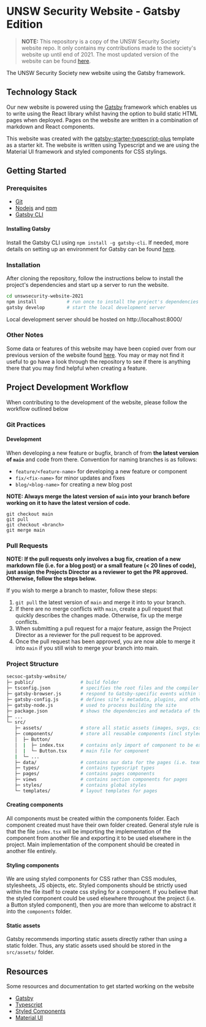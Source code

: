 # UNSW Security Website - Gatsby Edition
> **NOTE:** This repository is a copy of the UNSW Security Society website repo. It only contains my contributions made to the society's website up until end of 2021. The most updated version of the website can be found [here](https://unswsecurity.com/).

The UNSW Security Society new website using the Gatsby framework.

## Technology Stack
Our new website is powered using the [Gatsby](https://www.gatsbyjs.com/) framework which enables us to write using the React library whilst having the option to build static HTML pages when deployed. Pages on the website are written in a combination of markdown and React components.

This website was created with the [gatsby-starter-typescript-plus](https://github.com/resir014/gatsby-starter-typescript-plus) template as a starter kit. The website is written using Typescript and we are using the Material UI framework and styled components for CSS stylings.
## Getting Started
### Prerequisites
- [Git](https://github.com/git-guides/install-git)
- [Nodejs](https://nodejs.org/en/download/package-manager/) and [npm](https://www.npmjs.com/)
- [Gatsby CLI](https://www.gatsbyjs.com/docs/reference/gatsby-cli/)
#### Installing Gatsby
Install the Gatsby CLI using `npm install -g gatsby-cli`. If needed, more details on setting up an environment for Gatsby can be found [here](https://www.gatsbyjs.com/docs/tutorial/part-zero/).

### Installation
After cloning the repository, follow the instructions below to install the project's dependencies and start up a server to run the website.

```bash
cd unswsecurity-website-2021
npm install           # run once to install the project's dependencies
gatsby develop        # start the local development server
```

Local development server should be hosted on http://localhost:8000/

### Other Notes
Some data or features of this website may have been copied over from our previous version of the website found [here](https://github.com/unswsecuritysociety/website-static). You may or may not find it useful to go have a look through the repository to see if there is anything there that you may find helpful when creating a feature.
## Project Development Workflow
When contributing to the development of the website, please follow the workflow outlined below

### Git Practices

#### Development
When developing a new feature or bugfix, branch of from **the latest version of `main`** and code from there. Convention for naming branches is as follows:
- `feature/<feature-name>` for developing a new feature or component
- `fix/<fix-name>` for minor updates and fixes
- `blog/<blog-name>` for creating a new blog post

**NOTE: Always merge the latest version of `main` into your branch before working on it to have the latest version of code.**
```
git checkout main
git pull
git checkout <branch>
git merge main
```

### Pull Requests
**NOTE: If the pull requests only involves a bug fix, creation of a new markdown file (i.e. for a blog post) or a small feature (< 20 lines of code), just assign the Projects Director as a reviewer to get the PR approved. Otherwise, follow the steps below.**

If you wish to merge a branch to master, follow these steps:
1. `git pull` the latest version of `main` and merge it into to your branch.
2. If there are no merge conflicts with `main`, create a pull request that quickly describes the changes made. Otherwise, fix up the merge conflicts.
3. When submitting a pull request for a major feature, assign the Project Director as a reviewer for the pull request to be approved.
4. Once the pull request has been approved, you are now able to merge it into `main` if you still wish to merge your branch into main.

### Project Structure
```bash
secsoc-gatsby-website/
├─ public/                 # build folder
├─ tsconfig.json           # specifies the root files and the compiler options required to compile the project
├─ gatsby-browser.js       # respond to Gatsby-specific events within the browser (i.e. global css files)
├─ gatsby-config.js        # defines site’s metadata, plugins, and other general configuration
├─ gatsby-node.js          # used to process building the site
├─ package.json            # shows the dependencies and metadata of the project
├─ ...
└─ src/
   ├─ assets/              # store all static assets (images, svgs, css. Static assets should be stored here
   ├─ components/          # store all reusable components (incl styled components) here
   │  ├─ Button/
   │  |  ├─ index.tsx      # contains only import of component to be exported
   │  |  └─ Button.tsx     # main file for component
   |  └─ ...
   ├─ data/                # contains our data for the pages (i.e. team data members stored in TS objects, markdown pages)
   ├─ types/               # contains typescript types
   ├─ pages/               # contains pages components
   ├─ views                # contains section components for pages
   ├─ styles/              # contains global styles
   └─ templates/           # layout templates for pages
```
#### Creating components
All components must be created within the components folder. Each component created must have their own folder created. General style rule is that the file `index.tsx` will be importing the implementation of the component from another file and exporting it to be used elsewhere in the project. Main implementation of the component should be created in another file entirely.

#### Styling components
We are using styled components for CSS rather than CSS modules, stylesheets, JS objects, etc. Styled components should be strictly used within the file itself to create css styling for a component. If you believe that the styled component could be used elsewhere throughout the project (i.e. a Button styled component), then you are more than welcome to abstract it into the `components` folder.

#### Static assets
Gatsby recommends importing static assets directly rather than using a static folder. Thus, any static assets used should be stored in the `src/assets/` folder.
## Resources
Some resources and documentation to get started working on the website
- [Gatsby](https://www.gatsbyjs.com/docs/)
- [Typescript](https://www.typescriptlang.org/docs/handbook/typescript-in-5-minutes.html)
- [Styled Components](https://styled-components.com/)
- [Material UI](https://material-ui.com/)
